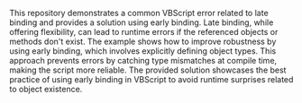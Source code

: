 This repository demonstrates a common VBScript error related to late binding and provides a solution using early binding. Late binding, while offering flexibility, can lead to runtime errors if the referenced objects or methods don't exist.  The example shows how to improve robustness by using early binding, which involves explicitly defining object types. This approach prevents errors by catching type mismatches at compile time, making the script more reliable.  The provided solution showcases the best practice of using early binding in VBScript to avoid runtime surprises related to object existence.